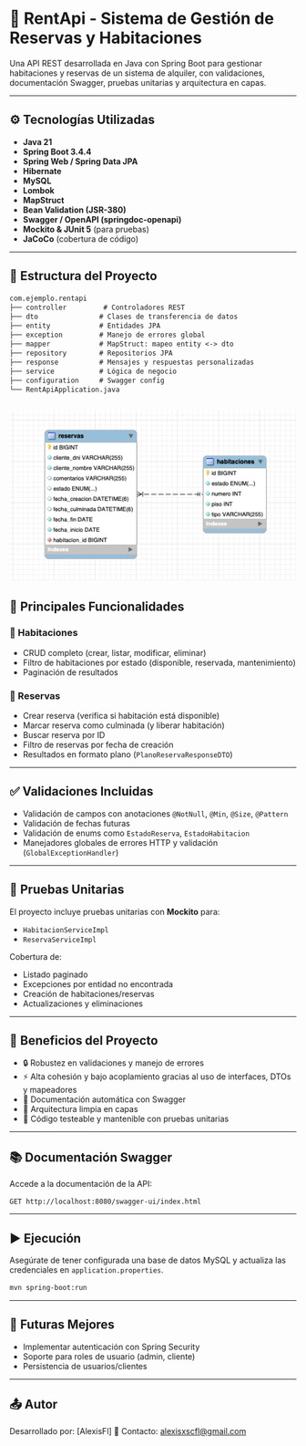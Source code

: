# 🏨 RentApi - Sistema de Gestión de Reservas y Habitaciones

Una API REST desarrollada en Java con Spring Boot para gestionar habitaciones y reservas de un sistema de alquiler, con validaciones, documentación Swagger, pruebas unitarias y arquitectura en capas.

---

## ⚙️ Tecnologías Utilizadas

- **Java 21**
- **Spring Boot 3.4.4**
- **Spring Web / Spring Data JPA**
- **Hibernate**
- **MySQL**
- **Lombok**
- **MapStruct**
- **Bean Validation (JSR-380)**
- **Swagger / OpenAPI (springdoc-openapi)**
- **Mockito & JUnit 5** (para pruebas)
- **JaCoCo** (cobertura de código)

---

## 📁 Estructura del Proyecto

```
com.ejemplo.rentapi
├── controller         # Controladores REST
├── dto               # Clases de transferencia de datos
├── entity            # Entidades JPA
├── exception         # Manejo de errores global
├── mapper            # MapStruct: mapeo entity <-> dto
├── repository        # Repositorios JPA
├── response          # Mensajes y respuestas personalizadas
├── service           # Lógica de negocio
├── configuration     # Swagger config
└── RentApiApplication.java
```
![Modelo ER](./db.png)
---

## 🧩 Principales Funcionalidades

### 📌 Habitaciones
- CRUD completo (crear, listar, modificar, eliminar)
- Filtro de habitaciones por estado (disponible, reservada, mantenimiento)
- Paginación de resultados

### 📌 Reservas
- Crear reserva (verifica si habitación está disponible)
- Marcar reserva como culminada (y liberar habitación)
- Buscar reserva por ID
- Filtro de reservas por fecha de creación
- Resultados en formato plano (`PlanoReservaResponseDTO`)

---

## ✅ Validaciones Incluidas

- Validación de campos con anotaciones `@NotNull`, `@Min`, `@Size`, `@Pattern`
- Validación de fechas futuras
- Validación de enums como `EstadoReserva`, `EstadoHabitacion`
- Manejadores globales de errores HTTP y validación (`GlobalExceptionHandler`)

---

## 🧪 Pruebas Unitarias

El proyecto incluye pruebas unitarias con **Mockito** para:
- `HabitacionServiceImpl`
- `ReservaServiceImpl`

Cobertura de:
- Listado paginado
- Excepciones por entidad no encontrada
- Creación de habitaciones/reservas
- Actualizaciones y eliminaciones

---

## 📌 Beneficios del Proyecto

- 🔒 Robustez en validaciones y manejo de errores
- ⚡ Alta cohesión y bajo acoplamiento gracias al uso de interfaces, DTOs y mapeadores
- 📄 Documentación automática con Swagger
- 🔄 Arquitectura limpia en capas
- 🧪 Código testeable y mantenible con pruebas unitarias

---

## 📚 Documentación Swagger

Accede a la documentación de la API:
```
GET http://localhost:8080/swagger-ui/index.html
```

---

## ▶️ Ejecución

Asegúrate de tener configurada una base de datos MySQL y actualiza las credenciales en `application.properties`.

```bash
mvn spring-boot:run
```

---

## 🚀 Futuras Mejores

- Implementar autenticación con Spring Security
- Soporte para roles de usuario (admin, cliente)
- Persistencia de usuarios/clientes

---

## 📤 Autor

Desarrollado por: [AlexisFl]
📧 Contacto: alexisxscfl@gmail.com
